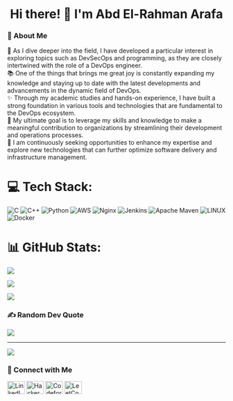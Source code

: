 <h1 align="center">Hi there! 👋 I'm Abd El-Rahman Arafa</h1>
<h3 align="left">💫 About Me</h3>
🌟 As I dive deeper into the field, I have developed a particular interest in exploring topics such as DevSecOps and programming, as they are closely intertwined with the role of a DevOps engineer.<br>📚 One of the things that brings me great joy is constantly expanding my knowledge and staying up to date with the latest developments and advancements in the dynamic field of DevOps.<br>✨ Through my academic studies and hands-on experience, I have built a strong foundation in various tools and technologies that are fundamental to the DevOps ecosystem.<br>🚀 My ultimate goal is to leverage my skills and knowledge to make a meaningful contribution to organizations by streamlining their development and operations processes.<br>🔭 I am continuously seeking opportunities to enhance my expertise and explore new technologies that can further optimize software delivery and infrastructure management.<br>


# 💻 Tech Stack:
![C](https://img.shields.io/badge/c-%2300599C.svg?style=for-the-badge&logo=c&logoColor=white) ![C++](https://img.shields.io/badge/c++-%2300599C.svg?style=for-the-badge&logo=c%2B%2B&logoColor=white) ![Python](https://img.shields.io/badge/python-3670A0?style=for-the-badge&logo=python&logoColor=ffdd54) ![AWS](https://img.shields.io/badge/AWS-%23FF9900.svg?style=for-the-badge&logo=amazon-aws&logoColor=white)  ![Nginx](https://img.shields.io/badge/nginx-%23009639.svg?style=for-the-badge&logo=nginx&logoColor=white) ![Jenkins](https://img.shields.io/badge/jenkins-%232C5263.svg?style=for-the-badge&logo=jenkins&logoColor=white) ![Apache Maven](https://img.shields.io/badge/Apache%20Maven-C71A36?style=for-the-badge&logo=Apache%20Maven&logoColor=white) ![LINUX](https://img.shields.io/badge/Linux-FCC624?style=for-the-badge&logo=linux&logoColor=black) ![Docker](https://img.shields.io/badge/docker-%230db7ed.svg?style=for-the-badge&logo=docker&logoColor=white)

# 📊 GitHub Stats:
![](https://github-readme-stats.vercel.app/api?username=AbdElRhmanArafa&theme=dark&hide_border=false&include_all_commits=true&count_private=false)<br/>

![](https://github-readme-streak-stats.herokuapp.com/?user=AbdElRhmanArafa&theme=dark&hide_border=false)<br/>

![](https://github-readme-stats.vercel.app/api/top-langs/?username=AbdElRhmanArafa&theme=dark&hide_border=false&include_all_commits=true&count_private=false&layout=compact)

### ✍️ Random Dev Quote
![](https://quotes-github-readme.vercel.app/api?type=horizontal&theme=radical)

---
[![](https://visitcount.itsvg.in/api?id=AbdElRhmanArafa&icon=0&color=1)](https://visitcount.itsvg.in)

<h3 align="left">🔗 Connect with Me</h3>
<p align="left">
  <a href="https://linkedin.com/in/www.linkedin.com/in/abdulrahman-arafa" target="_blank"><img src="https://raw.githubusercontent.com/rahuldkjain/github-profile-readme-generator/master/src/images/icons/Social/linked-in-alt.svg" alt="LinkedIn" height="30" width="40" /></a>
  <a href="https://www.hackerrank.com/https://www.hackerrank.com/arafa_zaki?hr_r=1" target="_blank"><img src="https://raw.githubusercontent.com/rahuldkjain/github-profile-readme-generator/master/src/images/icons/Social/hackerrank.svg" alt="HackerRank" height="30" width="40" /></a>
  <a href="https://codeforces.com/profile/https://codeforces.com/profile/abdelrhmanarafa" target="_blank"><img src="https://raw.githubusercontent.com/rahuldkjain/github-profile-readme-generator/master/src/images/icons/Social/codeforces.svg" alt="Codeforces" height="30" width="40" /></a>
  <a href="https://www.leetcode.com/https://leetcode.com/profile/" target="_blank"><img src="https://raw.githubusercontent.com/rahuldkjain/github-profile-readme-generator/master/src/images/icons/Social/leet-code.svg" alt="LeetCode" height="30" width="40" /></a>
</p>
